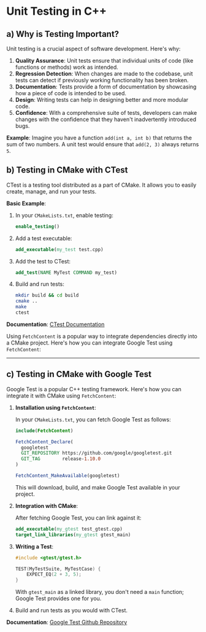 # Unit Testing in C++

## a) Why is Testing Important?

Unit testing is a crucial aspect of software development. Here's why:

1. **Quality Assurance**: Unit tests ensure that individual units of code (like functions or methods) work as intended.
2. **Regression Detection**: When changes are made to the codebase, unit tests can detect if previously working functionality has been broken.
3. **Documentation**: Tests provide a form of documentation by showcasing how a piece of code is intended to be used.
4. **Design**: Writing tests can help in designing better and more modular code.
5. **Confidence**: With a comprehensive suite of tests, developers can make changes with the confidence that they haven't inadvertently introduced bugs.

**Example**:
Imagine you have a function `add(int a, int b)` that returns the sum of two numbers. A unit test would ensure that `add(2, 3)` always returns `5`.

## b) Testing in CMake with CTest

CTest is a testing tool distributed as a part of CMake. It allows you to easily create, manage, and run your tests.

**Basic Example**:

1. In your `CMakeLists.txt`, enable testing:
   ```cmake
   enable_testing()
   ```

2. Add a test executable:
   ```cmake
   add_executable(my_test test.cpp)
   ```

3. Add the test to CTest:
   ```cmake
   add_test(NAME MyTest COMMAND my_test)
   ```

4. Build and run tests:
   ```bash
   mkdir build && cd build
   cmake ..
   make
   ctest
   ```

**Documentation**: [CTest Documentation](https://cmake.org/cmake/help/latest/manual/ctest.1.html)

Using `FetchContent` is a popular way to integrate dependencies directly into a CMake project. Here's how you can integrate Google Test using `FetchContent`:

---

## c) Testing in CMake with Google Test

Google Test is a popular C++ testing framework. Here's how you can integrate it with CMake using `FetchContent`:

1. **Installation using `FetchContent`**:

   In your `CMakeLists.txt`, you can fetch Google Test as follows:

   ```cmake
   include(FetchContent)

   FetchContent_Declare(
     googletest
     GIT_REPOSITORY https://github.com/google/googletest.git
     GIT_TAG        release-1.10.0
   )

   FetchContent_MakeAvailable(googletest)
   ```

   This will download, build, and make Google Test available in your project.

2. **Integration with CMake**:

   After fetching Google Test, you can link against it:

   ```cmake
   add_executable(my_gtest test_gtest.cpp)
   target_link_libraries(my_gtest gtest_main)
   ```

3. **Writing a Test**:

   ```cpp
   #include <gtest/gtest.h>

   TEST(MyTestSuite, MyTestCase) {
       EXPECT_EQ(2 + 3, 5);
   }
   ```

   With `gtest_main` as a linked library, you don't need a `main` function; Google Test provides one for you.

4. Build and run tests as you would with CTest.

**Documentation**: [Google Test Github Repository](https://github.com/google/googletest)
